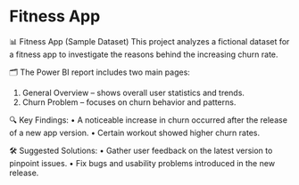 # Fitness App
📊 Fitness App (Sample Dataset)
This project analyzes a fictional dataset for a fitness app to investigate the reasons behind the increasing churn rate.

🗂️ The Power BI report includes two main pages:
 1. General Overview – shows overall user statistics and trends.
 2. Churn Problem – focuses on churn behavior and patterns.

🔍 Key Findings:
 • A noticeable increase in churn occurred after the release of a new app version.
 • Certain workout showed higher churn rates.


🛠️ Suggested Solutions:
 • Gather user feedback on the latest version to pinpoint issues.
 • Fix bugs and usability problems introduced in the new release.
